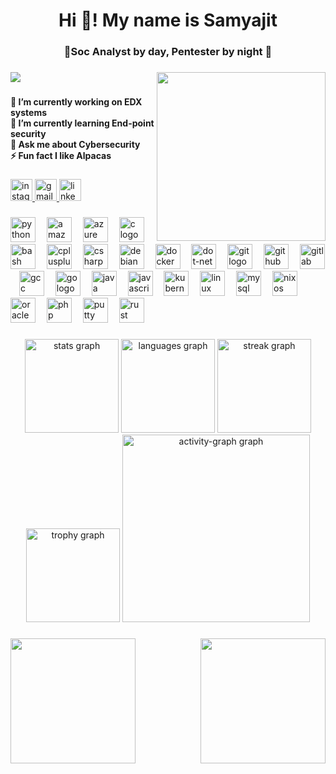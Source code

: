 <h1 align="center">Hi 👋! My name is Samyajit</h1>

###

<h3 align="center">🔎Soc Analyst by day, Pentester by night 💾</h3>

###

<img align="right" height="270" src="https://i.giphy.com/media/v1.Y2lkPTc5MGI3NjExczFlMnI0amlvZmhtdmdvMWJhM280Njd5a2t2MWlud2Fua2ZxcHFldSZlcD12MV9pbnRlcm5hbF9naWZfYnlfaWQmY3Q9Zw/4kdhrgN4bXwmu3fBDy/giphy.gif"  />

###

<div align="left">
  <img src="https://visitor-badge.laobi.icu/badge?page_id=Samyajit0110.Samyajit0110&"  />
</div>

###

<h4 align="left">🔭 I’m currently working on EDX systems<br>🌱 I’m currently learning End-point security<br>💬 Ask me about Cybersecurity<br>⚡ Fun fact I like Alpacas</h4>

###

<div align="left">
  <a href="https://www.instagram.com/cosmic_debugger_/" target="_blank">
    <img src="https://img.shields.io/static/v1?message=Instagram&logo=instagram&label=&color=E4405F&logoColor=white&labelColor=&style=for-the-badge" height="35" alt="instagram logo"  />
  </a>
  <a href="samyajitpoddar@gmail.com" target="_blank">
    <img src="https://img.shields.io/static/v1?message=Gmail&logo=gmail&label=&color=D14836&logoColor=white&labelColor=&style=for-the-badge" height="35" alt="gmail logo"  />
  </a>
  <a href="https://www.linkedin.com/in/samyajit-poddar-248299284/https://www.linkedin.com/in/samyajit-poddar-248299284/" target="_blank">
    <img src="https://img.shields.io/static/v1?message=LinkedIn&logo=linkedin&label=&color=0077B5&logoColor=white&labelColor=&style=for-the-badge" height="35" alt="linkedin logo"  />
  </a>
</div>

###

<div align="left">
  <img src="https://cdn.jsdelivr.net/gh/devicons/devicon/icons/python/python-original.svg" height="40" alt="python logo"  />
  <img width="10" />
  <img src="https://skillicons.dev/icons?i=aws" height="40" alt="amazonwebservices logo"  />
  <img width="10" />
  <img src="https://cdn.jsdelivr.net/gh/devicons/devicon/icons/azure/azure-original.svg" height="40" alt="azure logo"  />
  <img width="10" />
  <img src="https://cdn.jsdelivr.net/gh/devicons/devicon/icons/c/c-original.svg" height="40" alt="c logo"  />
  <img width="10" />
  <img src="https://cdn.jsdelivr.net/gh/devicons/devicon/icons/bash/bash-original.svg" height="40" alt="bash logo"  />
  <img width="10" />
  <img src="https://cdn.jsdelivr.net/gh/devicons/devicon/icons/cplusplus/cplusplus-original.svg" height="40" alt="cplusplus logo"  />
  <img width="10" />
  <img src="https://cdn.jsdelivr.net/gh/devicons/devicon/icons/csharp/csharp-original.svg" height="40" alt="csharp logo"  />
  <img width="10" />
  <img src="https://cdn.jsdelivr.net/gh/devicons/devicon/icons/debian/debian-original.svg" height="40" alt="debian logo"  />
  <img width="10" />
  <img src="https://cdn.jsdelivr.net/gh/devicons/devicon/icons/docker/docker-original.svg" height="40" alt="docker logo"  />
  <img width="10" />
  <img src="https://cdn.jsdelivr.net/gh/devicons/devicon/icons/dot-net/dot-net-original.svg" height="40" alt="dot-net logo"  />
  <img width="10" />
  <img src="https://cdn.jsdelivr.net/gh/devicons/devicon/icons/git/git-original.svg" height="40" alt="git logo"  />
  <img width="10" />
  <img src="https://cdn.jsdelivr.net/gh/devicons/devicon/icons/github/github-original.svg" height="40" alt="github logo"  />
  <img width="10" />
  <img src="https://cdn.jsdelivr.net/gh/devicons/devicon/icons/gitlab/gitlab-original.svg" height="40" alt="gitlab logo"  />
  <img width="10" />
  <img src="https://cdn.jsdelivr.net/gh/devicons/devicon/icons/gcc/gcc-original.svg" height="40" alt="gcc logo"  />
  <img width="10" />
  <img src="https://cdn.jsdelivr.net/gh/devicons/devicon/icons/go/go-original.svg" height="40" alt="go logo"  />
  <img width="10" />
  <img src="https://cdn.jsdelivr.net/gh/devicons/devicon/icons/java/java-original.svg" height="40" alt="java logo"  />
  <img width="10" />
  <img src="https://cdn.jsdelivr.net/gh/devicons/devicon/icons/javascript/javascript-original.svg" height="40" alt="javascript logo"  />
  <img width="10" />
  <img src="https://cdn.jsdelivr.net/gh/devicons/devicon/icons/kubernetes/kubernetes-plain.svg" height="40" alt="kubernetes logo"  />
  <img width="10" />
  <img src="https://cdn.jsdelivr.net/gh/devicons/devicon/icons/linux/linux-original.svg" height="40" alt="linux logo"  />
  <img width="10" />
  <img src="https://cdn.jsdelivr.net/gh/devicons/devicon/icons/mysql/mysql-original.svg" height="40" alt="mysql logo"  />
  <img width="10" />
  <img src="https://cdn.jsdelivr.net/gh/devicons/devicon/icons/nixos/nixos-original.svg" height="40" alt="nixos logo"  />
  <img width="10" />
  <img src="https://cdn.jsdelivr.net/gh/devicons/devicon/icons/oracle/oracle-original.svg" height="40" alt="oracle logo"  />
  <img width="10" />
  <img src="https://cdn.jsdelivr.net/gh/devicons/devicon/icons/php/php-original.svg" height="40" alt="php logo"  />
  <img width="10" />
  <img src="https://cdn.jsdelivr.net/gh/devicons/devicon/icons/putty/putty-original.svg" height="40" alt="putty logo"  />
  <img width="10" />
  <img src="https://cdn.jsdelivr.net/gh/devicons/devicon/icons/rust/rust-original.svg" height="40" alt="rust logo"  />
</div>

###

<div align="center">
  <img src="https://github-readme-stats.vercel.app/api?username=Samyajit0110&hide_title=false&hide_rank=false&show_icons=true&include_all_commits=true&count_private=true&disable_animations=false&theme=nightowl&locale=en&hide_border=false&order=1" height="150" alt="stats graph"  />
  <img src="https://github-readme-stats.vercel.app/api/top-langs?username=Samyajit0110&locale=en&hide_title=false&layout=compact&card_width=320&langs_count=5&theme=nightowl&hide_border=false&order=2" height="150" alt="languages graph"  />
  <img src="https://streak-stats.demolab.com?user=Samyajit0110&locale=en&mode=daily&theme=nightowl&hide_border=false&border_radius=5&order=3" height="150" alt="streak graph"  />
  <img src="https://github-profile-trophy.vercel.app?username=Samyajit0110&theme=dark_lover&column=-1&row=1&margin-w=8&margin-h=8&no-bg=false&no-frame=false&order=4" height="150" alt="trophy graph"  />
  <img src="https://github-readme-activity-graph.vercel.app/graph?username=Samyajit0110&radius=16&theme=nightowl&area=true&order=5" height="300" alt="activity-graph graph"  />
</div>

###

<img align="left" height="200" src="https://i.giphy.com/media/v1.Y2lkPTc5MGI3NjExbGpnZGhleGluZXF5NzVvbDk2bXYyOWVmdWIzd3loc2d3aWYwamQ1bSZlcD12MV9pbnRlcm5hbF9naWZfYnlfaWQmY3Q9Zw/dyjrpqaUVqCELGuQVr/giphy.gif"  />

###

<img align="right" height="200" src="https://i.giphy.com/media/v1.Y2lkPTc5MGI3NjExcTNrNDRjbHhwcWV4NnUzNGszbGMzYWlmb3NvbHM5bm55c3ZsZmF3ZyZlcD12MV9pbnRlcm5hbF9naWZfYnlfaWQmY3Q9Zw/CsncDnPXZezaRpyOWe/giphy.gif"  />

###
